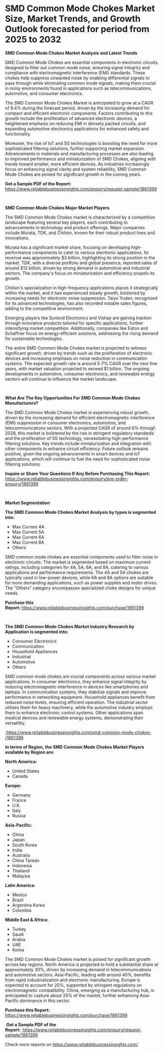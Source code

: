 <p><h1>SMD Common Mode Chokes Market Size, Market Trends, and Growth Outlook forecasted for period from 2025 to 2032</h1></p><p><strong>SMD Common Mode Chokes Market Analysis and Latest Trends</strong></p>
<p><p>SMD Common Mode Chokes are essential components in electronic circuits designed to filter out common mode noise, ensuring signal integrity and compliance with electromagnetic interference (EMI) standards. These chokes help suppress unwanted noise by enabling differential signals to pass through while eliminating common mode signals, making them crucial in noisy environments found in applications such as telecommunications, automotive, and consumer electronics.</p><p>The SMD Common Mode Chokes Market is anticipated to grow at a CAGR of 9.4% during the forecast period, driven by the increasing demand for compact and efficient electronic components. Factors contributing to this growth include the proliferation of advanced electronic devices, a heightened emphasis on reducing EMI in densely packed circuits, and expanding automotive electronics applications for enhanced safety and functionality. </p><p>Moreover, the rise of IoT and 5G technologies is boosting the need for more sophisticated filtering solutions, further supporting market expansion. Advancements in materials and manufacturing processes are also leading to improved performance and miniaturization of SMD Chokes, aligning with trends toward smaller, more efficient devices. As industries increasingly focus on enhancing signal clarity and system reliability, SMD Common Mode Chokes are poised for significant growth in the coming years.</p></p>
<p><strong>Get a Sample PDF of the Report:&nbsp;</strong> <a href="https://www.reliablebusinessinsights.com/enquiry/request-sample/1861399?utm_campaign=3259&utm_medium=2&utm_source=Github&utm_content=ia&utm_term=06042025&utm_id=smd-common-mode-chokes">https://www.reliablebusinessinsights.com/enquiry/request-sample/1861399</a></p>
<p>&nbsp;</p>
<p><strong>SMD Common Mode Chokes Major Market Players</strong></p>
<p><p>The SMD Common Mode Chokes market is characterized by a competitive landscape featuring several key players, each contributing to advancements in technology and product offerings. Major companies include Murata, TDK, and Chilisin, known for their robust product lines and innovations.</p><p>Murata has a significant market share, focusing on developing high-performance components to cater to various electronic applications. Its revenue was approximately $3 billion, highlighting its strong position in the market. TDK, with a diverse portfolio and global presence, reported sales of around $12 billion, driven by strong demand in automotive and industrial sectors. The company's focus on miniaturization and efficiency propels its growth.</p><p>Chilisin's specialization in high-frequency applications places it strategically within the market, and it has experienced steady growth, bolstered by increasing needs for electronic noise suppression. Taiyo Yuden, recognized for its advanced technologies, has also recorded notable sales figures, adding to the competitive environment. </p><p>Emerging players like Sunlord Electronics and Vishay are gaining traction through innovative products tailored for specific applications, further intensifying market competition. Additionally, companies like Eaton and Schaffner focus on energy-efficient solutions, addressing the rising demand for sustainable technologies.</p><p>The entire SMD Common Mode Chokes market is projected to witness significant growth, driven by trends such as the proliferation of electronic devices and increasing emphasis on noise reduction in communication systems. The expected growth rate is around 5-7% CAGR over the next five years, with market valuation projected to exceed $1 billion. The ongoing developments in automotive, consumer electronics, and renewable energy sectors will continue to influence the market landscape.</p></p>
<p>&nbsp;</p>
<p><strong>What Are The Key Opportunities For SMD Common Mode Chokes Manufacturers?</strong></p>
<p><p>The SMD Common Mode Chokes market is experiencing robust growth, driven by the increasing demand for efficient electromagnetic interference (EMI) suppression in consumer electronics, automotive, and telecommunications sectors. With a projected CAGR of around 6% through 2028, this market is bolstered by the rise in stringent regulatory standards and the proliferation of 5G technology, necessitating high-performance filtering solutions. Key trends include miniaturization and integration with other components to enhance circuit efficiency. Future outlook remains positive, given the ongoing advancements in smart devices and IoT applications, which will continue to fuel the need for sophisticated noise filtering solutions.</p></p>
<p><strong>Inquire or Share Your Questions If Any Before Purchasing This Report:</strong> <a href="https://www.reliablebusinessinsights.com/enquiry/pre-order-enquiry/1861399?utm_campaign=3259&utm_medium=2&utm_source=Github&utm_content=ia&utm_term=06042025&utm_id=smd-common-mode-chokes">https://www.reliablebusinessinsights.com/enquiry/pre-order-enquiry/1861399</a></p>
<p>&nbsp;</p>
<p><strong>Market Segmentation</strong></p>
<p><strong>The SMD Common Mode Chokes Market Analysis by types is segmented into:</strong></p>
<p><ul><li>Max Current 4A</li><li>Max Current 5A</li><li>Max Current 6A</li><li>Max Current 8A</li><li>Others</li></ul></p>
<p><p>SMD common mode chokes are essential components used to filter noise in electronic circuits. The market is segmented based on maximum current ratings, including categories for 4A, 5A, 6A, and 8A, catering to various applications and performance requirements. The 4A and 5A chokes are typically used in low-power devices, while 6A and 8A options are suitable for more demanding applications, such as power supplies and motor drives. The "Others" category encompasses specialized choke designs for unique needs.</p></p>
<p><strong>Purchase this Report:&nbsp;</strong><a href="https://www.reliablebusinessinsights.com/purchase/1861399?utm_campaign=3259&utm_medium=2&utm_source=Github&utm_content=ia&utm_term=06042025&utm_id=smd-common-mode-chokes">https://www.reliablebusinessinsights.com/purchase/1861399</a></p>
<p>&nbsp;</p>
<p><strong>The SMD Common Mode Chokes Market Industry Research by Application is segmented into:</strong></p>
<p><ul><li>Consumer Electronics</li><li>Communication</li><li>Household Appliances</li><li>Industrial</li><li>Automotive</li><li>Others</li></ul></p>
<p><p>SMD common mode chokes are crucial components across various market applications. In consumer electronics, they enhance signal integrity by reducing electromagnetic interference in devices like smartphones and laptops. In communication systems, they stabilize signals and improve performance in networking equipment. Household appliances benefit from reduced noise levels, ensuring efficient operation. The industrial sector utilizes them for heavy machinery, while the automotive industry employs them to enhance electronic control systems. Other applications span medical devices and renewable energy systems, demonstrating their versatility.</p></p>
<p><a href="https://www.reliablebusinessinsights.com/smd-common-mode-chokes-r1861399?utm_campaign=3259&utm_medium=2&utm_source=Github&utm_content=ia&utm_term=06042025&utm_id=smd-common-mode-chokes">&nbsp;https://www.reliablebusinessinsights.com/smd-common-mode-chokes-r1861399</a></p>
<p><strong>In terms of Region, the SMD Common Mode Chokes Market Players available by Region are:</strong></p>
<p>
    <p> <strong> North America: </strong>
        <ul>
            <li>United States</li>
            <li>Canada</li>
        </ul>
        </p> 
    <p> <strong> Europe: </strong>
        <ul>
            <li>Germany</li>
            <li>France</li>
            <li>U.K.</li>
            <li>Italy</li>
            <li>Russia</li>
        </ul>
        </p> 
    <p> <strong> Asia-Pacific: </strong>
        <ul>
            <li>China</li>
            <li>Japan</li>
            <li>South Korea</li>
            <li>India</li>
            <li>Australia</li>
            <li>China Taiwan</li>
            <li>Indonesia</li>
            <li>Thailand</li>
            <li>Malaysia</li>
        </ul>
        </p> 
    <p> <strong> Latin America: </strong>
        <ul>
            <li>Mexico</li>
            <li>Brazil</li>
            <li>Argentina Korea</li>
            <li>Colombia</li>
        </ul>
        </p> 
    <p> <strong> Middle East & Africa: </strong>
        <ul>
            <li>Turkey</li>
            <li>Saudi</li>
            <li>Arabia</li>
            <li>UAE</li>
            <li>Korea</li>
        </ul>
    </p>
    </p>
<p><p>The SMD Common Mode Chokes market is poised for significant growth across key regions. North America is projected to hold a substantial share at approximately 30%, driven by increasing demand in telecommunications and automotive sectors. Asia-Pacific, leading with around 40%, benefits from rapid industrialization and electronic manufacturing. Europe is expected to account for 20%, supported by stringent regulations on electromagnetic compatibility. China, emerging as a manufacturing hub, is anticipated to capture about 25% of the market, further enhancing Asia-Pacific dominance in this sector.</p></p>
<p><strong>Purchase this Report: </strong><a href="https://www.reliablebusinessinsights.com/purchase/1861399?utm_campaign=3259&utm_medium=2&utm_source=Github&utm_content=ia&utm_term=06042025&utm_id=smd-common-mode-chokes">https://www.reliablebusinessinsights.com/purchase/1861399</a></p>
<p>&nbsp;<strong>Get a Sample PDF of the Report:&nbsp;&nbsp;</strong><a href="https://www.reliablebusinessinsights.com/enquiry/request-sample/1861399?utm_campaign=3259&utm_medium=2&utm_source=Github&utm_content=ia&utm_term=06042025&utm_id=smd-common-mode-chokes">https://www.reliablebusinessinsights.com/enquiry/request-sample/1861399</a></p>
<p><strong></strong></p>
<p>Check more reports on <a href="https://www.reliablebusinessinsights.com/?utm_campaign=3259&utm_medium=2&utm_source=Github&utm_content=ia&utm_term=06042025&utm_id=smd-common-mode-chokes">https://www.reliablebusinessinsights.com/</a></p>